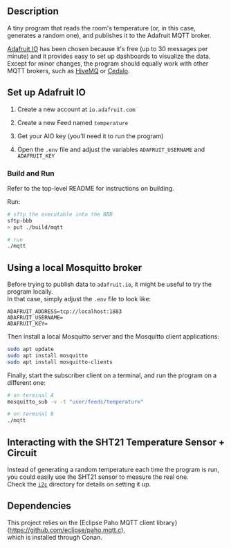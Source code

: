 ## Description

A tiny program that reads the room's temperature (or, in this case, generates a random one), and publishes it to the Adafruit MQTT broker.

[Adafruit IO](https://io.adafruit.com) has been chosen because it's free (up to 30 messages per minute) and
it provides easy to set up dashboards to visualize the data.  
Except for minor changes, the program should equally work with other MQTT brokers, such as [HiveMQ](https://www.hivemq.com) or [Cedalo](https://cedalo.com/mqtt-broker-pro-mosquitto).

## Set up Adafruit IO

1. Create a new account at `io.adafruit.com`

2. Create a new Feed named `temperature`

3. Get your AIO key (you'll need it to run the program)

4. Open the `.env` file and adjust the variables `ADAFRUIT_USERNAME` and `ADAFRUIT_KEY`

### Build and Run

Refer to the top-level README for instructions on building.

Run:

```sh
# sftp the executable into the BBB
sftp-bbb
> put ./build/mqtt

# run
./mqtt
```

## Using a local Mosquitto broker

Before trying to publish data to `adafruit.io`, it might be useful to try the program locally.  
In that case, simply adjust the `.env` file to look like:

```
ADAFRUIT_ADDRESS=tcp://localhost:1883
ADAFRUIT_USERNAME=
ADAFRUIT_KEY=
```

Then install a local Mosquitto server and the Mosquitto client applications:

```sh
sudo apt update
sudo apt install mosquitto
sudo apt install mosquitto-clients
```

Finally, start the subscriber client on a terminal, and run the program on a different one:

```sh
# on terminal A
mosquitto_sub -v -t "user/feeds/temperature"

# on terminal B
./mqtt
```

## Interacting with the SHT21 Temperature Sensor + Circuit

Instead of generating a random temperature each time the program is run, you could easily use the SHT21 sensor to measure the real one.  
Check the [`i2c`](https://github.com/dehre/beaglebone-stuff/blob/main/i2c/README.md) directory for details on setting it up.

## Dependencies

This project relies on the [Eclipse Paho MQTT client library}(https://github.com/eclipse/paho.mqtt.c),  
which is installed through Conan.
